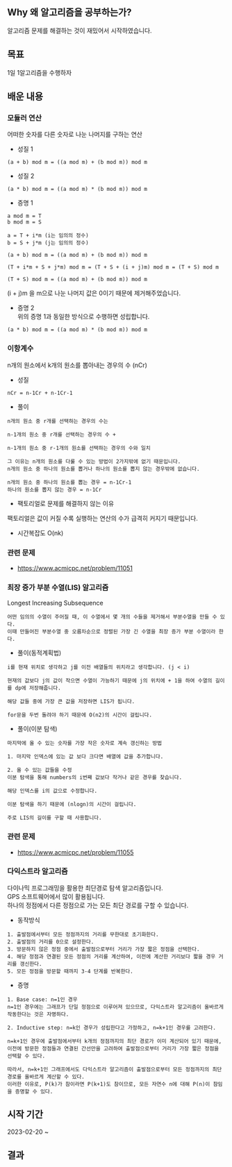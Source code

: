## Why 왜 알고리즘을 공부하는가?
알고리즘 문제를 해결하는 것이 재밌어서 시작하였습니다.

## 목표
1일 1알고리즘을 수행하자

## 배운 내용


### 모듈러 연산
어떠한 숫자를 다른 숫자로 나눈 나머지를 구하는 연산    
- 성질 1
```
(a + b) mod m = ((a mod m) + (b mod m)) mod m
```

- 성질 2
```
(a * b) mod m = ((a mod m) * (b mod m)) mod m
```

- 증명 1
```
a mod m = T       
b mod m = S       

a = T + i*m (i는 임의의 정수)          
b = S + j*m (j는 임의의 정수)   

(a + b) mod m = ((a mod m) + (b mod m)) mod m

(T + i*m + S + j*m) mod m = (T + S + (i + j)m) mod m = (T + S) mod m

(T + S) mod m = ((a mod m) + (b mod m)) mod m
```
(i + j)m 을 m으로 나눈 나머지 값은 0이기 때문에 제거해주었습니다.

- 증명 2         
위의 증명 1과 동일한 방식으로 수행하면 성립합니다.

```
(a * b) mod m = ((a mod m) * (b mod m)) mod m
```


### 이항계수
n개의 원소에서 k개의 원소를 뽑아내는 경우의 수 (nCr)

- 성질
```
nCr = n-1Cr + n-1Cr-1
```

- 풀이
```
n개의 원소 중 r개를 선택하는 경우의 수는 

n-1개의 원소 중 r개를 선택하는 경우의 수 +

n-1개의 원소 중 r-1개의 원소를 선택하는 경우의 수와 일치

그 이유는 n개의 원소를 다룰 수 있는 방법이 2가지밖에 없기 때문입니다.
n개의 원소 중 하나의 원소를 뽑거나 하나의 원소를 뽑지 않는 경우밖에 없습니다.

n개의 원소 중 하나의 원소를 뽑는 경우 = n-1Cr-1
하나의 원소를 뽑지 않는 경우 = n-1Cr
```

- 팩토리얼로 문제를 해결하지 않는 이유

팩토리얼은 값이 커질 수록 실행하는 연산의 수가 급격히 커지기 때문입니다.

- 시간복잡도
O(nk)

### 관련 문제
- https://www.acmicpc.net/problem/11051


### 최장 증가 부분 수열(LIS) 알고리즘
Longest Increasing Subsequence     
```
어떤 임의의 수열이 주어질 때, 이 수열에서 몇 개의 수들을 제거해서 부분수열을 만들 수 있다. 
이때 만들어진 부분수열 중 오름차순으로 정렬된 가장 긴 수열을 최장 증가 부분 수열이라 한다.
```

- 풀이(동적계획법)
```
i를 현재 위치로 생각하고 j를 이전 배열들의 위치라고 생각합니다. (j < i)

현재의 값보다 j의 값이 작으면 수열이 가능하기 때문에 j의 위치에 + 1을 하여 수열의 길이를 dp에 저장해줍니다.

해당 값들 중에 가장 큰 값을 저장하면 LIS가 됩니다.

for문을 두번 돌려야 하기 때문에 O(n2)의 시간이 걸립니다.
```

- 풀이(이분 탐색)
```
마지막에 올 수 있는 숫자를 가장 작은 숫자로 계속 갱신하는 방법

1. 마지막 인덱스에 있는 값 보다 크다면 배열에 값을 추가합니다.

2. 올 수 있는 값들을 수정
이분 탐색을 통해 numbers의 i번째 값보다 작거나 같은 경우를 찾습니다.

해당 인덱스를 i의 값으로 수정합니다.

이분 탐색을 하기 때문에 (nlogn)의 시간이 걸립니다.

주로 LIS의 길이를 구할 때 사용합니다.
```

### 관련 문제
- https://www.acmicpc.net/problem/11055

### 다익스트라 알고리즘
다이나믹 프로그래밍을 활용한 최단경로 탐색 알고리즘입니다.       
GPS 소프트웨어에서 많이 활용됩니다.       
하나의 정점에서 다른 정점으로 가는 모든 최단 경로를 구할 수 있습니다.          

- 동작방식
```
1. 출발점에서부터 모든 정점까지의 거리를 무한대로 초기화한다.
2. 출발점의 거리를 0으로 설정한다.
3. 방문하지 않은 정점 중에서 출발점으로부터 거리가 가장 짧은 정점을 선택한다.
4. 해당 정점과 연결된 모든 정점의 거리를 계산하여, 이전에 계산한 거리보다 짧을 경우 거리를 갱신한다.
5. 모든 정점을 방문할 때까지 3-4 단계를 반복한다.
```

- 증명
```
1. Base case: n=1인 경우
n=1인 경우에는 그래프가 단일 정점으로 이루어져 있으므로, 다익스트라 알고리즘이 올바르게 작동한다는 것은 자명하다.

2. Inductive step: n=k인 경우가 성립한다고 가정하고, n=k+1인 경우를 고려한다.

n=k+1인 경우에 출발점에서부터 k개의 정점까지의 최단 경로가 이미 계산되어 있기 때문에, 
이전에 방문한 정점들과 연결된 간선만을 고려하여 출발점으로부터 거리가 가장 짧은 정점을 선택할 수 있다.

따라서, n=k+1인 그래프에서도 다익스트라 알고리즘이 출발점으로부터 모든 정점까지의 최단 경로를 올바르게 계산할 수 있다. 
이러한 이유로, P(k)가 참이라면 P(k+1)도 참이므로, 모든 자연수 n에 대해 P(n)이 참임을 증명할 수 있다.
```

## 시작 기간
2023-02-20 ~ 


## 결과
